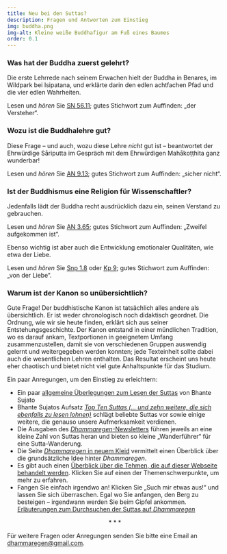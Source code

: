 ```yaml
---
title: Neu bei den Suttas?
description: Fragen und Antworten zum Einstieg
img: buddha.png
img-alt: Kleine weiße Buddhafigur am Fuß eines Baumes
order: 0.1
---
```


### Was hat der Buddha zuerst gelehrt?

Die erste Lehrrede nach seinem Erwachen hielt der Buddha in Benares, im Wildpark bei Isipatana, und erklärte darin den edlen achtfachen Pfad und die vier edlen Wahrheiten.

Lesen und *hören* Sie [SN 56.11](/suttas/#sn56.11/de/sabbamitta:0.1); gutes Stichwort zum Auffinden: „der Versteher“.

### Wozu ist die Buddhalehre gut?

Diese Frage – und auch, wozu diese Lehre *nicht* gut ist – beantwortet der Ehrwürdige Sāriputta im Gespräch mit dem Ehrwürdigen Mahākoṭṭhita ganz wunderbar!

Lesen und *hören* Sie [AN 9.13](/suttas/#an9.13/de/sabbamitta:0.1); gutes Stichwort zum Auffinden: „sicher nicht“.

### Ist der Buddhismus eine Religion für Wissenschaftler?

Jedenfalls lädt der Buddha recht ausdrücklich dazu ein, seinen Verstand zu gebrauchen.

Lesen und *hören* Sie [AN 3.65](/suttas/#an3.65/de/sabbamitta:0.1); gutes Stichwort zum Auffinden: „Zweifel aufgekommen ist“.

Ebenso wichtig ist aber auch die Entwicklung emotionaler Qualitäten, wie etwa der Liebe.

Lesen und *hören* Sie [Snp 1.8](/suttas/#snp1.8/de/sabbamitta:0.1) oder [Kp 9](/suttas/#kp9/de/sabbamitta:0.1); gutes Stichwort zum Auffinden: „von der Liebe“. 

### Warum ist der Kanon so unübersichtlich?

Gute Frage! Der buddhistische Kanon ist tatsächlich alles andere als übersichtlich. Er ist weder chronologisch noch didaktisch geordnet. Die Ordnung, wie wir sie heute finden, erklärt sich aus seiner Entstehungsgeschichte. Der Kanon entstand in einer mündlichen Tradition, wo es darauf ankam, Textportionen in geeignetem Umfang zusammenzustellen, damit sie von verschiedenen Gruppen auswendig gelernt und weitergegeben werden konnten; jede Texteinheit sollte dabei auch die wesentlichen Lehren enthalten. Das Resultat erscheint uns heute eher chaotisch und bietet nicht viel gute Anhaltspunkte für das Studium.

Ein paar Anregungen, um den Einstieg zu erleichtern:
- Ein paar [allgemeine Überlegungen zum Lesen der Suttas](/Studium/SuttasLesen) von Bhante Sujato
- Bhante Sujatos Aufsatz [*Top Ten Suttas (… und zehn weitere, die sich ebenfalls zu lesen lohnen)*](/Studium/Einstieg) schlägt beliebte Suttas vor sowie einige weitere, die genauso unsere Aufmerksamkeit verdienen.
- Die Ausgaben des [*Dhammaregen*-Newsletters](/wiki/news) führen jeweils an eine kleine Zahl von Suttas heran und bieten so kleine „Wanderführer“ für eine Sutta-Wanderung.
- Die Seite [*Dhammaregen* in neuem Kleid](/Studium/Neu) vermittelt einen Überblick über die grundsätzliche Idee hinter *Dhammaregen*. 
- Es gibt auch einen [Überblick über die Tehmen, die auf dieser Webseite behandelt werden](/wiki). Klicken Sie auf einen der Themenschwerpunkte, um mehr zu erfahren.
- Fangen Sie einfach irgendwo an! Klicken Sie „Such mir etwas aus!“ und lassen Sie sich überraschen. Egal wo Sie anfangen, den Berg zu besteigen – irgendwann werden Sie beim Gipfel ankommen. [Erläuterungen zum Durchsuchen der Suttas auf *Dhammaregen*](/Studium/Suche)

<div style="text-align: center;">* * *</div>

Für weitere Fragen oder Anregungen senden Sie bitte eine Email an [dhammaregen@gmail.com](mailto:dhammaregen@gmail.com). 